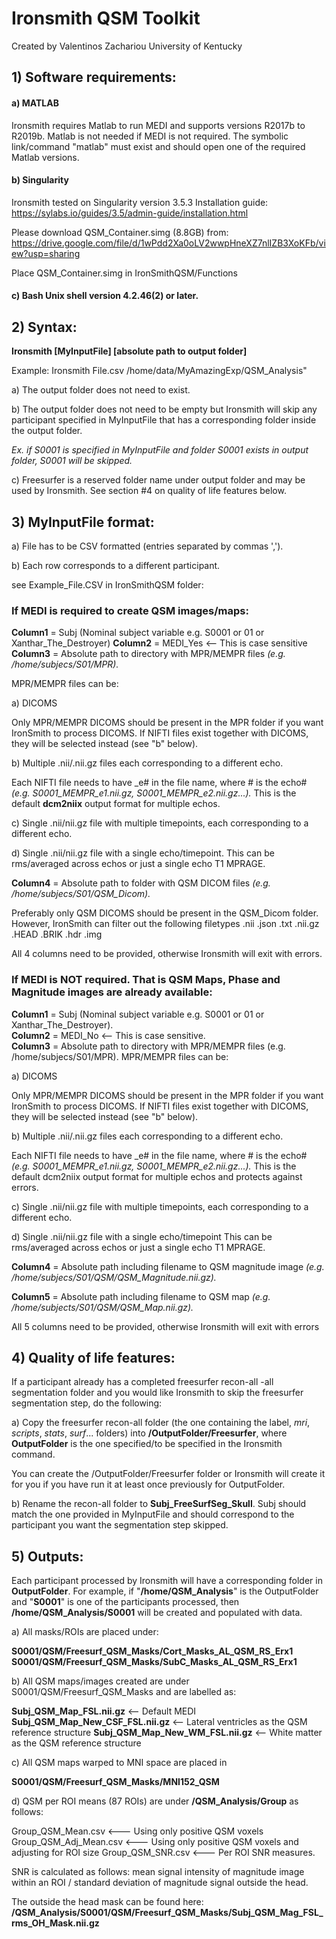 # Ironsmith QSM Toolkit		       
Created by Valentinos Zachariou
University of Kentucky

## 1) Software requirements:

#### a) MATLAB

Ironsmith requires Matlab to run MEDI and supports versions R2017b to R2019b.  Matlab is not needed if MEDI is not required. The symbolic link/command "matlab" must exist and should open one of the required Matlab versions.

#### b) Singularity

Ironsmith tested on Singularity version 3.5.3
Installation guide:
https://sylabs.io/guides/3.5/admin-guide/installation.html

Please download QSM_Container.simg (8.8GB) from: https://drive.google.com/file/d/1wPdd2Xa0oLV2wwpHneXZ7nlIZB3XoKFb/view?usp=sharing

Place QSM_Container.simg in IronSmithQSM/Functions

#### c) Bash Unix shell version 4.2.46(2) or later. 


## 2) Syntax: 
	
**Ironsmith [MyInputFile] [absolute path to output folder]** 

Example: Ironsmith File.csv /home/data/MyAmazingExp/QSM_Analysis"

a) The output folder does not need to exist.

b) The output folder does not need to be empty but Ironsmith will skip any participant specified in MyInputFile that has a corresponding folder inside the output folder.

*Ex. if S0001 is specified in MyInputFile and folder S0001 exists in output folder, S0001 will be skipped.*

c) Freesurfer is a reserved folder name under output folder and may be used by Ironsmith. See section #4 on quality of life features below.

## 3) MyInputFile format:  

a) File has to be CSV formatted (entries separated by commas ',').

b) Each row corresponds to a different participant.  

see Example_File.CSV in IronSmithQSM folder:  

### If MEDI is required to create QSM images/maps:  

**Column1** = Subj (Nominal subject variable e.g. S0001 or 01 or Xanthar_The_Destroyer)  **Column2** = MEDI_Yes <-- This is case sensitive  	
**Column3** = Absolute path to directory with MPR/MEMPR files 
*(e.g. /home/subjecs/S01/MPR).* 

MPR/MEMPR files can be:  

a) DICOMS 

Only MPR/MEMPR DICOMS should be present in the MPR folder if you want IronSmith to process DICOMS. If NIFTI files exist together with DICOMS, they will be selected instead (see "b" below). 

b) Multiple .nii/.nii.gz files each corresponding to a different echo. 

Each NIFTI file needs to have _e# in the file name, where # is the echo# *(e.g. S0001_MEMPR_e1.nii.gz, S0001_MEMPR_e2.nii.gz...).* This is the default **dcm2niix** output format for multiple echos. 
    
c) Single .nii/nii.gz file with multiple timepoints, each corresponding to a different echo.

d) Single .nii/nii.gz file with a single echo/timepoint. 
This can be rms/averaged across echos or just a single echo T1 MPRAGE.
 
**Column4** = Absolute path to folder with QSM DICOM files 
*(e.g. /home/subjecs/S01/QSM_Dicom).* 

Preferably only QSM DICOMS should be present in the QSM_Dicom folder.  However, IronSmith can filter out the following filetypes .nii .json .txt .nii.gz .HEAD .BRIK .hdr .img

All 4 columns need to be provided, otherwise Ironsmith will exit with errors.

### If MEDI is NOT required. That is QSM Maps, Phase and Magnitude images are already available:  

**Column1** = Subj (Nominal subject variable e.g. S0001 or 01 or Xanthar_The_Destroyer).  
**Column2** = MEDI_No <-- This is case sensitive.	
**Column3** = Absolute path to directory with MPR/MEMPR files 
(e.g. /home/subjecs/S01/MPR). MPR/MEMPR files can be:  

a) DICOMS 

Only MPR/MEMPR DICOMS should be present in the MPR folder if you want IronSmith to process DICOMS. If NIFTI files exist together with DICOMS, they will be selected instead (see "b" below).  

b) Multiple .nii/.nii.gz files each corresponding to a different echo. 

Each NIFTI file needs to have _e# in the file name, where # is the echo# *(e.g. S0001_MEMPR_e1.nii.gz, S0001_MEMPR_e2.nii.gz...).* This is the default dcm2niix output format for multiple echos and protects against errors.

c) Single .nii/nii.gz file with multiple timepoints, each corresponding to a different echo.    

d) Single .nii/nii.gz file with a single echo/timepoint 
 This can be rms/averaged across echos or just a single echo T1 MPRAGE.

**Column4** = Absolute path including filename to QSM magnitude image 
*(e.g. /home/subjecs/S01/QSM/QSM_Magnitude.nii.gz).*  

**Column5** = Absolute path including filename to QSM map 
*(e.g. /home/subjects/S01/QSM/QSM_Map.nii.gz).*  

All 5 columns need to be provided, otherwise Ironsmith will exit with errors


## 4) Quality of life features:  

If a participant already has a completed freesurfer recon-all -all segmentation folder and you would like Ironsmith to skip the freesurfer segmentation step, do the following: 

a) Copy the freesurfer recon-all folder (the one containing the label, *mri*, *scripts*, *stats*, *surf*... folders) into **/OutputFolder/Freesurfer**, where **OutputFolder** is the one specified/to be specified in the Ironsmith command. 

You can create the /OutputFolder/Freesurfer folder or Ironsmith will create it for you if you have run it at least once previously for OutputFolder.
 
b) Rename the recon-all folder to **Subj_FreeSurfSeg_Skull**. Subj should match the one provided in MyInputFile and should correspond to the participant you want the segmentation step skipped.

## 5) Outputs:

Each participant processed by Ironsmith will have a corresponding folder in **OutputFolder**. For example, if "**/home/QSM_Analysis**" is the OutputFolder and "**S0001**" is one of the participants processed, then **/home/QSM_Analysis/S0001** will be created and populated with data.

a) All masks/ROIs are placed under:

**S0001/QSM/Freesurf_QSM_Masks/Cort_Masks_AL_QSM_RS_Erx1
S0001/QSM/Freesurf_QSM_Masks/SubC_Masks_AL_QSM_RS_Erx1**

b) All QSM maps/images created are under S0001/QSM/Freesurf_QSM_Masks and are labelled as: 
			
**Subj_QSM_Map_FSL.nii.gz**		<-- Default MEDI
**Subj_QSM_Map_New_CSF_FSL.nii.gz** <-- Lateral ventricles as the QSM reference structure
**Subj_QSM_Map_New_WM_FSL.nii.gz**  <-- White matter as the QSM reference structure

c) All QSM maps warped to MNI space are placed in 

**S0001/QSM/Freesurf_QSM_Masks/MNI152_QSM**

d) QSM per ROI means (87 ROIs) are under **/QSM_Analysis/Group** as follows:

Group_QSM_Mean.csv <--- Using only positive QSM voxels
Group_QSM_Adj_Mean.csv <--- Using only positive QSM voxels and adjusting for ROI size
Group_QSM_SNR.csv <--- Per ROI SNR measures. 

SNR is calculated as follows: 
mean signal intensity of magnitude image within an ROI / standard deviation of magnitude signal outside the head.

The outside the head mask can be found here: **/QSM_Analysis/S0001/QSM/Freesurf_QSM_Masks/Subj_QSM_Mag_FSL_rms_OH_Mask.nii.gz**

